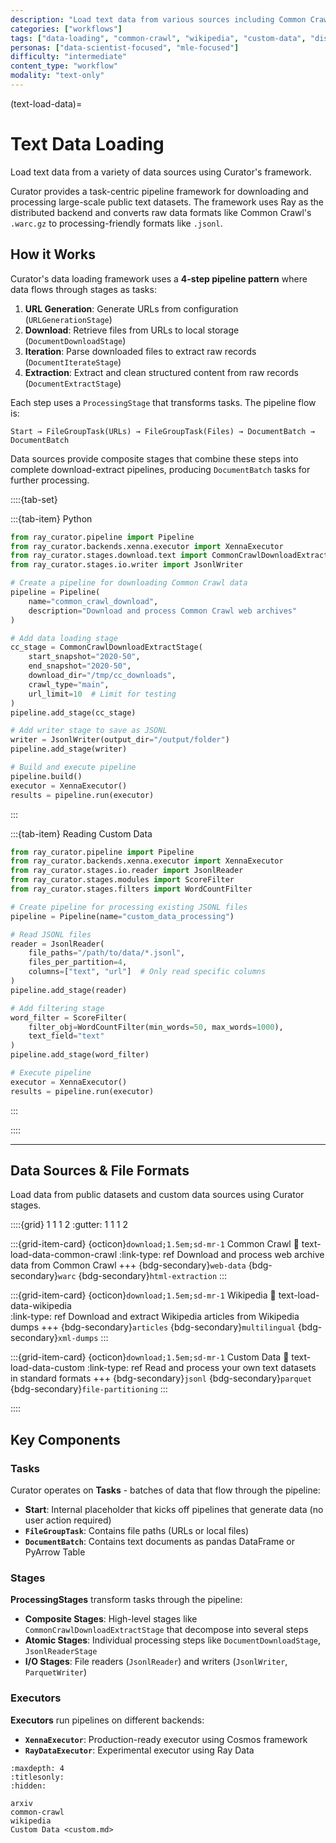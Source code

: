```yaml
---
description: "Load text data from various sources including Common Crawl, Wikipedia, and custom datasets using Curator's data-loading framework"
categories: ["workflows"]
tags: ["data-loading", "common-crawl", "wikipedia", "custom-data", "distributed", "ray"]
personas: ["data-scientist-focused", "mle-focused"]
difficulty: "intermediate"
content_type: "workflow"
modality: "text-only"
---
```


(text-load-data)=

# Text Data Loading

Load text data from a variety of data sources using Curator's framework.

Curator provides a task-centric pipeline framework for downloading and processing large-scale public text datasets. The framework uses Ray as the distributed backend and converts raw data formats like Common Crawl's `.warc.gz` to processing-friendly formats like `.jsonl`.

## How it Works

Curator's data loading framework uses a **4-step pipeline pattern** where data flows through stages as tasks:

1. **URL Generation**: Generate URLs from configuration (`URLGenerationStage`)
2. **Download**: Retrieve files from URLs to local storage (`DocumentDownloadStage`)
3. **Iteration**: Parse downloaded files to extract raw records (`DocumentIterateStage`)
4. **Extraction**: Extract and clean structured content from raw records (`DocumentExtractStage`)

Each step uses a `ProcessingStage` that transforms tasks. The pipeline flow is:

```text
Start → FileGroupTask(URLs) → FileGroupTask(Files) → DocumentBatch → DocumentBatch
```

Data sources provide composite stages that combine these steps into complete download-extract pipelines, producing `DocumentBatch` tasks for further processing.

::::{tab-set}

:::{tab-item} Python

```python
from ray_curator.pipeline import Pipeline
from ray_curator.backends.xenna.executor import XennaExecutor
from ray_curator.stages.download.text import CommonCrawlDownloadExtractStage
from ray_curator.stages.io.writer import JsonlWriter

# Create a pipeline for downloading Common Crawl data
pipeline = Pipeline(
    name="common_crawl_download",
    description="Download and process Common Crawl web archives"
)

# Add data loading stage
cc_stage = CommonCrawlDownloadExtractStage(
    start_snapshot="2020-50",
    end_snapshot="2020-50",
    download_dir="/tmp/cc_downloads",
    crawl_type="main",
    url_limit=10  # Limit for testing
)
pipeline.add_stage(cc_stage)

# Add writer stage to save as JSONL
writer = JsonlWriter(output_dir="/output/folder")
pipeline.add_stage(writer)

# Build and execute pipeline
pipeline.build()
executor = XennaExecutor()
results = pipeline.run(executor)
```

:::

:::{tab-item} Reading Custom Data

```python
from ray_curator.pipeline import Pipeline
from ray_curator.backends.xenna.executor import XennaExecutor
from ray_curator.stages.io.reader import JsonlReader
from ray_curator.stages.modules import ScoreFilter
from ray_curator.stages.filters import WordCountFilter

# Create pipeline for processing existing JSONL files
pipeline = Pipeline(name="custom_data_processing")

# Read JSONL files
reader = JsonlReader(
    file_paths="/path/to/data/*.jsonl",
    files_per_partition=4,
    columns=["text", "url"]  # Only read specific columns
)
pipeline.add_stage(reader)

# Add filtering stage
word_filter = ScoreFilter(
    filter_obj=WordCountFilter(min_words=50, max_words=1000),
    text_field="text"
)
pipeline.add_stage(word_filter)

# Execute pipeline
executor = XennaExecutor()
results = pipeline.run(executor)
```

:::

::::

---

## Data Sources & File Formats

Load data from public datasets and custom data sources using Curator stages.

::::{grid} 1 1 1 2
:gutter: 1 1 1 2

:::{grid-item-card} {octicon}`download;1.5em;sd-mr-1` Common Crawl
:link: text-load-data-common-crawl
:link-type: ref
Download and process web archive data from Common Crawl
+++
{bdg-secondary}`web-data`
{bdg-secondary}`warc`
{bdg-secondary}`html-extraction`
:::

:::{grid-item-card} {octicon}`download;1.5em;sd-mr-1` Wikipedia
:link: text-load-data-wikipedia  
:link-type: ref
Download and extract Wikipedia articles from Wikipedia dumps
+++
{bdg-secondary}`articles`
{bdg-secondary}`multilingual`
{bdg-secondary}`xml-dumps`
:::

:::{grid-item-card} {octicon}`download;1.5em;sd-mr-1` Custom Data
:link: text-load-data-custom
:link-type: ref
Read and process your own text datasets in standard formats
+++
{bdg-secondary}`jsonl`
{bdg-secondary}`parquet`
{bdg-secondary}`file-partitioning`
:::

::::

## Key Components

### Tasks

Curator operates on **Tasks** - batches of data that flow through the pipeline:

- **Start**: Internal placeholder that kicks off pipelines that generate data (no user action required)
- **`FileGroupTask`**: Contains file paths (URLs or local files)  
- **`DocumentBatch`**: Contains text documents as pandas DataFrame or PyArrow Table

### Stages

**ProcessingStages** transform tasks through the pipeline:

- **Composite Stages**: High-level stages like `CommonCrawlDownloadExtractStage` that decompose into several steps
- **Atomic Stages**: Individual processing steps like `DocumentDownloadStage`, `JsonlReaderStage`
- **I/O Stages**: File readers (`JsonlReader`) and writers (`JsonlWriter`, `ParquetWriter`)

### Executors

**Executors** run pipelines on different backends:

- **`XennaExecutor`**: Production-ready executor using Cosmos framework
- **`RayDataExecutor`**: Experimental executor using Ray Data

```{toctree}
:maxdepth: 4
:titlesonly:
:hidden:

arxiv
common-crawl
wikipedia
Custom Data <custom.md>
```
